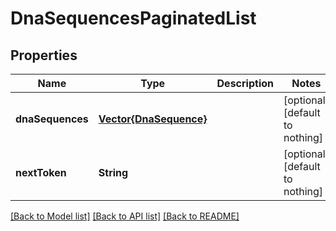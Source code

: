 # DnaSequencesPaginatedList


## Properties
Name | Type | Description | Notes
------------ | ------------- | ------------- | -------------
**dnaSequences** | [**Vector{DnaSequence}**](DnaSequence.md) |  | [optional] [default to nothing]
**nextToken** | **String** |  | [optional] [default to nothing]


[[Back to Model list]](../README.md#models) [[Back to API list]](../README.md#api-endpoints) [[Back to README]](../README.md)


